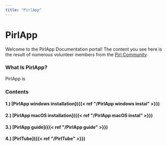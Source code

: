```yaml
---
title: "PirlApp"
---
```


# PirlApp

Welcome to the PirlApp Documentation portal!  The content you see here is the result of numerous volunteer members from the [Pirl Community](https://discord.gg/ZSAzcmn).

### What Is PirlApp?

PirlApp is 

### Contents

#### 1.) [PirlApp windows installation]({{< ref "/PirlApp windows instal" >}})
#### 2.) [PirlApp macOS installation]({{< ref "/PirlApp macOS instal" >}})
#### 3.) [PirlApp guide]({{< ref "/PirlApp guide" >}})
#### 4.) [PirlTube]({{< ref "/PirlTube" >}})
 

